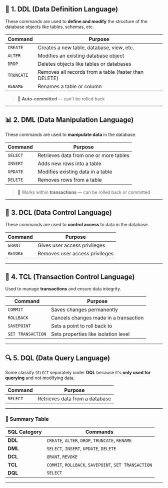 ## 🧩 **1. DDL (Data Definition Language)**

These commands are used to **define and modify** the structure of the database objects like tables, schemas, etc.

| Command    | Purpose                                               |
| ---------- | ----------------------------------------------------- |
| `CREATE`   | Creates a new table, database, view, etc.             |
| `ALTER`    | Modifies an existing database object                  |
| `DROP`     | Deletes objects like tables or databases              |
| `TRUNCATE` | Removes all records from a table (faster than DELETE) |
| `RENAME`   | Renames a table or column                             |

> 🔸 **Auto-committed** — can't be rolled back

---

## 📊 **2. DML (Data Manipulation Language)**

These commands are used to **manipulate data** in the database.

| Command  | Purpose                                |
| -------- | -------------------------------------- |
| `SELECT` | Retrieves data from one or more tables |
| `INSERT` | Adds new rows into a table             |
| `UPDATE` | Modifies existing data in a table      |
| `DELETE` | Removes rows from a table              |

> 🔸 Works within **transactions** — can be rolled back or committed

---

## 🔐 **3. DCL (Data Control Language)**

These commands are used to **control access** to data in the database.

| Command  | Purpose                        |
| -------- | ------------------------------ |
| `GRANT`  | Gives user access privileges   |
| `REVOKE` | Removes user access privileges |

---

## 🔄 **4. TCL (Transaction Control Language)**

Used to manage **transactions** and ensure data integrity.

| Command           | Purpose                               |
| ----------------- | ------------------------------------- |
| `COMMIT`          | Saves changes permanently             |
| `ROLLBACK`        | Cancels changes made in a transaction |
| `SAVEPOINT`       | Sets a point to roll back to          |
| `SET TRANSACTION` | Sets properties like isolation level  |

---

## 🔍 **5. DQL (Data Query Language)**

Some classify `SELECT` separately under **DQL** because it's **only used for querying** and not modifying data.

| Command  | Purpose                        |
| -------- | ------------------------------ |
| `SELECT` | Retrieves data from a database |

---

### 📝 Summary Table

| SQL Category | Commands                                             |
| ------------ | ---------------------------------------------------- |
| **DDL**      | `CREATE`, `ALTER`, `DROP`, `TRUNCATE`, `RENAME`      |
| **DML**      | `SELECT`, `INSERT`, `UPDATE`, `DELETE`               |
| **DCL**      | `GRANT`, `REVOKE`                                    |
| **TCL**      | `COMMIT`, `ROLLBACK`, `SAVEPOINT`, `SET TRANSACTION` |
| **DQL**      | `SELECT`                                             |

---
